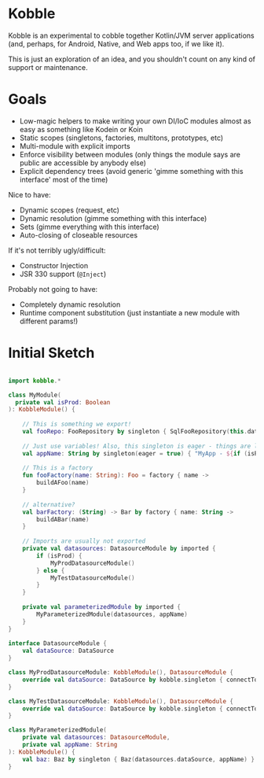 # Kobble

Kobble is an experimental to cobble together Kotlin/JVM server applications 
(and, perhaps, for Android, Native, and Web apps too, if we like it).

This is just an exploration of an idea, and you shouldn't count on any kind of support or maintenance.

# Goals

* Low-magic helpers to make writing your own DI/IoC modules almost as easy as something like Kodein or Koin
* Static scopes (singletons, factories, multitons, prototypes, etc)
* Multi-module with explicit imports
* Enforce visibility between modules (only things the module says are public are accessible by anybody else)
* Explicit dependency trees (avoid generic 'gimme something with this interface' most of the time)

Nice to have: 
* Dynamic scopes (request, etc)
* Dynamic resolution (gimme something with this interface)
* Sets (gimme everything with this interface)
* Auto-closing of closeable resources

If it's not terribly ugly/difficult:
* Constructor Injection
* JSR 330 support (`@Inject`)

Probably not going to have:
* Completely dynamic resolution
* Runtime component substitution (just instantiate a new module with different params!)

# Initial Sketch

```kotlin

import kobble.*

class MyModule(
  private val isProd: Boolean
): KobbleModule() {
 
    // This is something we export!
    val fooRepo: FooRepository by singleton { SqlFooRepository(this.datasources.dataSource) }
    
    // Just use variables! Also, this singleton is eager - things are lazy by default
    val appName: String by singleton(eager = true) { "MyApp - ${if (isProd) "prod" else "test"}" }
    
    // This is a factory
    fun fooFactory(name: String): Foo = factory { name ->
        buildAFoo(name)
    }
    
    // alternative?
    val barFactory: (String) -> Bar by factory { name: String ->
        buildABar(name)
    }
   
    // Imports are usually not exported
    private val datasources: DatasourceModule by imported { 
        if (isProd) {
            MyProdDatasourceModule()
        } else {
            MyTestDatasourceModule()
        }
    }
    
    private val parameterizedModule by imported {
        MyParameterizedModule(datasources, appName)
    }
}
 
interface DatasourceModule {
    val dataSource: DataSource
}

class MyProdDatasourceModule: KobbleModule(), DatasourceModule {
    override val dataSource: DataSource by kobble.singleton { connectToRealDb() }
}

class MyTestDatasourceModule: KobbleModule(), DatasourceModule {
    override val dataSource: DataSource by kobble.singleton { connectToTestDb() }
}

class MyParameterizedModule(
    private val datasources: DatasourceModule,
    private val appName: String
): KobbleModule() {
    val baz: Baz by singleton { Baz(datasources.dataSource, appName) }
}

```
